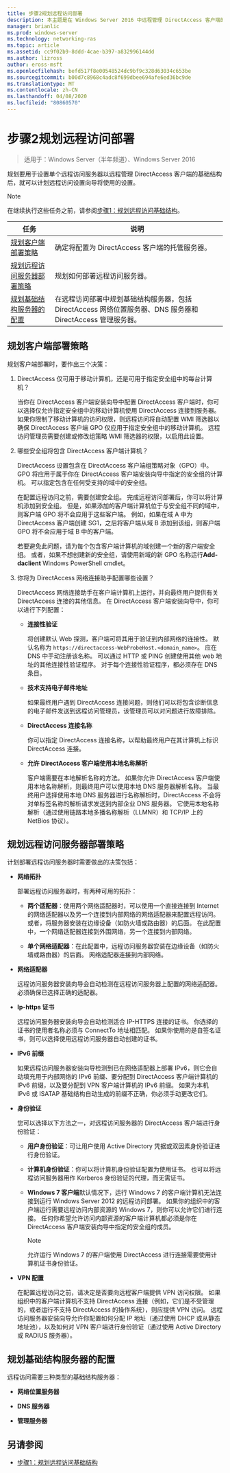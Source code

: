 ```yaml
---
title: 步骤2规划远程访问部署
description: 本主题是在 Windows Server 2016 中远程管理 DirectAccess 客户端的指南的一部分。
manager: brianlic
ms.prod: windows-server
ms.technology: networking-ras
ms.topic: article
ms.assetid: cc9f02b9-8ddd-4cae-b397-a832996144dd
ms.author: lizross
author: eross-msft
ms.openlocfilehash: befd517f8e00548524dc9bf9c328d63034c653be
ms.sourcegitcommit: b00d7c8968c4adc8f699dbee694afe6ed36bc9de
ms.translationtype: MT
ms.contentlocale: zh-CN
ms.lasthandoff: 04/08/2020
ms.locfileid: "80860570"
---
```

# <a name="step-2-plan-the-remote-access-deployment"></a>步骤2规划远程访问部署

>适用于：Windows Server（半年频道）、Windows Server 2016

规划要用于设置单个远程访问服务器以远程管理 DirectAccess 客户端的基础结构后，就可以计划远程访问设置向导将使用的设置。  
  
> [!NOTE]  
> 在继续执行这些任务之前，请参阅[步骤1：规划远程访问基础结构](Step-1-Plan-the-Remote-Access-Infrastructure.md)。  
  
|任务|说明|  
|----|--------|  
|[规划客户端部署策略](#plan-a-client-deployment-strategy)|确定将配置为 DirectAccess 客户端的托管服务器。|  
|[规划远程访问服务器部署策略](#plan-a-remote-access-server-deployment-strategy)|规划如何部署远程访问服务器。|  
|[规划基础结构服务器的配置](#plan-the-infrastructure-servers-configurations)|在远程访问部署中规划基础结构服务器，包括 DirectAccess 网络位置服务器、DNS 服务器和 DirectAccess 管理服务器。|  
  
## <a name="plan-a-client-deployment-strategy"></a>规划客户端部署策略  
规划客户端部署时，要作出三个决策：  
  
1.  DirectAccess 仅可用于移动计算机，还是可用于指定安全组中的每台计算机？  
  
    当你在 DirectAccess 客户端安装向导中配置 DirectAccess 客户端时，你可以选择仅允许指定安全组中的移动计算机使用 DirectAccess 连接到服务器。 如果你限制了移动计算机的访问权限，则远程访问将自动配置 WMI 筛选器以确保 DirectAccess 客户端 GPO 仅应用于指定安全组中的移动计算机。 远程访问管理员需要创建或修改组策略 WMI 筛选器的权限，以启用此设置。  
  
2.  哪些安全组将包含 DirectAccess 客户端计算机？  
  
    DirectAccess 设置包含在 DirectAccess 客户端组策略对象（GPO）中。 GPO 将应用于属于你在 DirectAccess 客户端安装向导中指定的安全组的计算机。 可以指定包含在任何受支持的域中的安全组。
  
    在配置远程访问之前，需要创建安全组。 完成远程访问部署后，你可以将计算机添加到安全组。 但是，如果添加的客户端计算机位于与安全组不同的域中，则客户端 GPO 将不会应用于这些客户端。 例如，如果在域 A 中为 DirectAccess 客户端创建 SG1，之后将客户端从域 B 添加到该组，则客户端 GPO 将不会应用于域 B 中的客户端。  
  
    若要避免此问题，请为每个包含客户端计算机的域创建一个新的客户端安全组。 或者，如果不想创建新的安全组，请使用新域的新 GPO 名称运行**Add-daclient** Windows PowerShell cmdlet。  
  
3.  你将为 DirectAccess 网络连接助手配置哪些设置？  
  
    DirectAccess 网络连接助手在客户端计算机上运行，并向最终用户提供有关 DirectAccess 连接的其他信息。 在 DirectAccess 客户端安装向导中，你可以进行下列配置：  
  
    -   **连接性验证**  
  
        将创建默认 Web 探测，客户端可将其用于验证到内部网络的连接性。 默认名称为 `https://directaccess-WebProbeHost.<domain_name>`。 应在 DNS 中手动注册该名称。 可以通过 HTTP 或 PING 创建使用其他 web 地址的其他连接性验证程序。 对于每个连接性验证程序，都必须存在 DNS 条目。  
  
    -   **技术支持电子邮件地址**  
  
        如果最终用户遇到 DirectAccess 连接问题，则他们可以将包含诊断信息的电子邮件发送到远程访问管理员，该管理员可以对问题进行故障排除。  
  
    -   **DirectAccess 连接名称**  
  
        你可以指定 DirectAccess 连接名称，以帮助最终用户在其计算机上标识 DirectAccess 连接。  
  
    -   **允许 DirectAccess 客户端使用本地名称解析**  
  
        客户端需要在本地解析名称的方法。 如果你允许 DirectAccess 客户端使用本地名称解析，则最终用户可以使用本地 DNS 服务器解析名称。 当最终用户选择使用本地 DNS 服务器进行名称解析时，DirectAccess 不会将对单标签名称的解析请求发送到内部企业 DNS 服务器。 它使用本地名称解析（通过使用链路本地多播名称解析（LLMNR）和 TCP/IP 上的 NetBios 协议）。  
  
## <a name="plan-a-remote-access-server-deployment-strategy"></a>规划远程访问服务器部署策略  
计划部署远程访问服务器时需要做出的决策包括：  
  
-   **网络拓扑**  
  
    部署远程访问服务器时，有两种可用的拓扑：  
  
    -   **两个适配器**：使用两个网络适配器时，可以使用一个直接连接到 Internet 的网络适配器以及另一个连接到内部网络的网络适配器来配置远程访问。 或者，将服务器安装在边缘设备（如防火墙或路由器）的后面。 在此配置中，一个网络适配器连接到外围网络，另一个连接到内部网络。  
  
    -   **单个网络适配器**：在此配置中，远程访问服务器安装在边缘设备（如防火墙或路由器）的后面。 网络适配器连接到内部网络。  

-   **网络适配器**  
  
    远程访问服务器安装向导会自动检测在远程访问服务器上配置的网络适配器。 必须确保已选择正确的适配器。  
  
-   **Ip-https 证书**  
  
    远程访问服务器安装向导会自动检测适合 IP-HTTPS 连接的证书。 你选择的证书的使用者名称必须与 ConnectTo 地址相匹配。 如果你使用的是自签名证书，则可以选择使用远程访问服务器自动创建的证书。  
  
-   **IPv6 前缀**  
  
    如果远程访问服务器安装向导检测到已在网络适配器上部署 IPv6，则它会自动填充用于内部网络的 IPv6 前缀、要分配到 DirectAccess 客户端计算机的 IPv6 前缀，以及要分配到 VPN 客户端计算机的 IPv6 前缀。 如果为本机 IPv6 或 ISATAP 基础结构自动生成的前缀不正确，你必须手动更改它们。  
  
-   **身份验证**  
  
    您可以选择以下方法之一，对远程访问服务器的 DirectAccess 客户端进行身份验证：  
  
    -   **用户身份验证**：可让用户使用 Active Directory 凭据或双因素身份验证进行身份验证。  
  
    -   **计算机身份验证**：你可以将计算机身份验证配置为使用证书。 也可以将远程访问服务器用作 Kerberos 身份验证的代理，而无需证书。 
  
    -   **Windows 7 客户端**默认情况下，运行 Windows 7 的客户端计算机无法连接到运行 Windows Server 2012 的远程访问部署。 如果你的组织中的客户端运行需要远程访问内部资源的 Windows 7，则你可以允许它们进行连接。 任何你希望允许访问内部资源的客户端计算机都必须是你在 DirectAccess 客户端安装向导中指定的安全组的成员。  
  
        > [!NOTE]  
        > 允许运行 Windows 7 的客户端使用 DirectAccess 进行连接需要使用计算机证书身份验证。  
  
-   **VPN 配置**  
  
    在配置远程访问之前，请决定是否要向远程客户端提供 VPN 访问权限。 如果组织中的客户端计算机不支持 DirectAccess 连接（例如，它们是不受管理的，或者运行不支持 DirectAccess 的操作系统），则应提供 VPN 访问。 远程访问服务器安装向导允许你配置如何分配 IP 地址（通过使用 DHCP 或从静态地址池），以及如何对 VPN 客户端进行身份验证（通过使用 Active Directory 或 RADIUS 服务器）。  
  
## <a name="plan-the-infrastructure-servers-configurations"></a>规划基础结构服务器的配置  
远程访问需要三种类型的基础结构服务器：  
  
-   **网络位置服务器**  
  
-   **DNS 服务器** 
  
-   **管理服务器** 
  
## <a name="see-also"></a>另请参阅  
  
-   [步骤1：规划远程访问基础结构](Step-1-Plan-the-Remote-Access-Infrastructure.md)  
  


